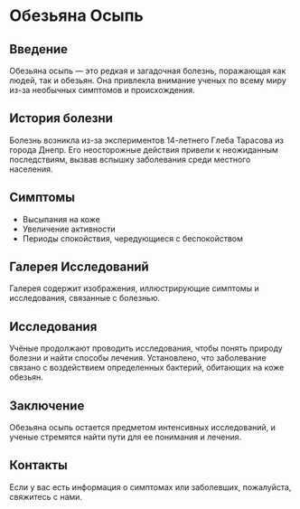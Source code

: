 # Обезьяна Осыпь

## Введение
Обезьяна осыпь — это редкая и загадочная болезнь, поражающая как людей, так и обезьян. Она привлекла внимание ученых по всему миру из-за необычных симптомов и происхождения.

## История болезни
Болезнь возникла из-за экспериментов 14-летнего Глеба Тарасова из города Днепр. Его неосторожные действия привели к неожиданным последствиям, вызвав вспышку заболевания среди местного населения.

## Симптомы
- Высыпания на коже
- Увеличение активности
- Периоды спокойствия, чередующиеся с беспокойством

## Галерея Исследований
Галерея содержит изображения, иллюстрирующие симптомы и исследования, связанные с болезнью.

## Исследования
Учёные продолжают проводить исследования, чтобы понять природу болезни и найти способы лечения. Установлено, что заболевание связано с воздействием определенных бактерий, обитающих на коже обезьян.

## Заключение
Обезьяна осыпь остается предметом интенсивных исследований, и ученые стремятся найти пути для ее понимания и лечения.

## Контакты
Если у вас есть информация о симптомах или заболевших, пожалуйста, свяжитесь с нами.
